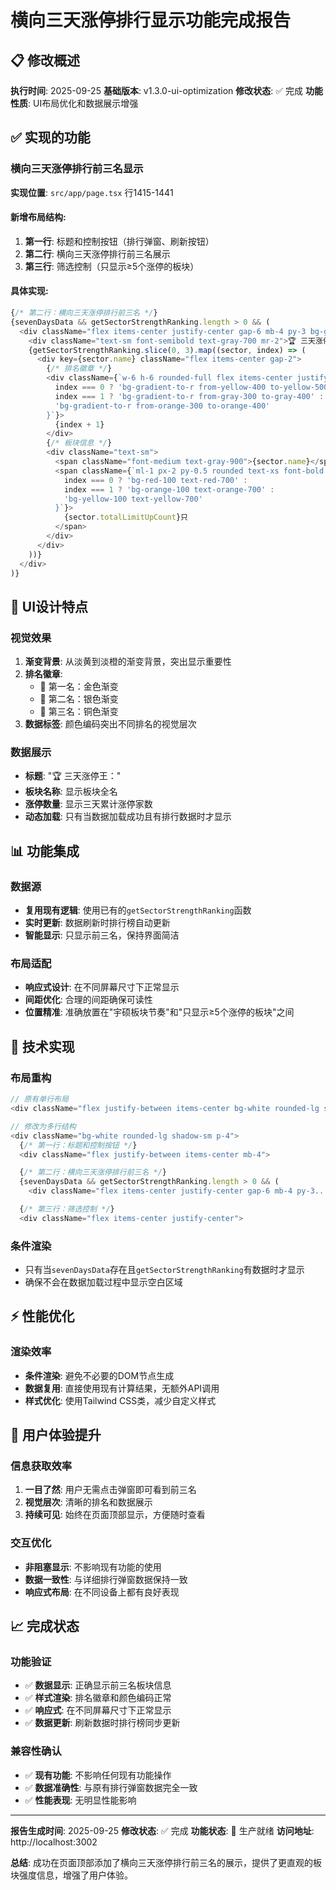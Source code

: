 # 横向三天涨停排行显示功能完成报告

## 📋 修改概述
**执行时间**: 2025-09-25
**基础版本**: v1.3.0-ui-optimization
**修改状态**: ✅ 完成
**功能性质**: UI布局优化和数据展示增强

## ✅ 实现的功能

### 横向三天涨停排行前三名显示
**实现位置**: `src/app/page.tsx` 行1415-1441

#### 新增布局结构:
1. **第一行**: 标题和控制按钮（排行弹窗、刷新按钮）
2. **第二行**: 横向三天涨停排行前三名展示
3. **第三行**: 筛选控制（只显示≥5个涨停的板块）

#### 具体实现:
```javascript
{/* 第二行：横向三天涨停排行前三名 */}
{sevenDaysData && getSectorStrengthRanking.length > 0 && (
  <div className="flex items-center justify-center gap-6 mb-4 py-3 bg-gradient-to-r from-yellow-50 to-orange-50 rounded-lg border border-yellow-200">
    <div className="text-sm font-semibold text-gray-700 mr-2">🏆 三天涨停王：</div>
    {getSectorStrengthRanking.slice(0, 3).map((sector, index) => (
      <div key={sector.name} className="flex items-center gap-2">
        {/* 排名徽章 */}
        <div className={`w-6 h-6 rounded-full flex items-center justify-center text-xs font-bold text-white ${
          index === 0 ? 'bg-gradient-to-r from-yellow-400 to-yellow-500' :
          index === 1 ? 'bg-gradient-to-r from-gray-300 to-gray-400' :
          'bg-gradient-to-r from-orange-300 to-orange-400'
        }`}>
          {index + 1}
        </div>
        {/* 板块信息 */}
        <div className="text-sm">
          <span className="font-medium text-gray-900">{sector.name}</span>
          <span className={`ml-1 px-2 py-0.5 rounded text-xs font-bold ${
            index === 0 ? 'bg-red-100 text-red-700' :
            index === 1 ? 'bg-orange-100 text-orange-700' :
            'bg-yellow-100 text-yellow-700'
          }`}>
            {sector.totalLimitUpCount}只
          </span>
        </div>
      </div>
    ))}
  </div>
)}
```

## 🎨 UI设计特点

### 视觉效果
1. **渐变背景**: 从淡黄到淡橙的渐变背景，突出显示重要性
2. **排名徽章**:
   - 🥇 第一名：金色渐变
   - 🥈 第二名：银色渐变
   - 🥉 第三名：铜色渐变
3. **数据标签**: 颜色编码突出不同排名的视觉层次

### 数据展示
- **标题**: "🏆 三天涨停王："
- **板块名称**: 显示板块全名
- **涨停数量**: 显示三天累计涨停家数
- **动态加载**: 只有当数据加载成功且有排行数据时才显示

## 📊 功能集成

### 数据源
- **复用现有逻辑**: 使用已有的`getSectorStrengthRanking`函数
- **实时更新**: 数据刷新时排行榜自动更新
- **智能显示**: 只显示前三名，保持界面简洁

### 布局适配
- **响应式设计**: 在不同屏幕尺寸下正常显示
- **间距优化**: 合理的间距确保可读性
- **位置精准**: 准确放置在"宇硕板块节奏"和"只显示≥5个涨停的板块"之间

## 🔧 技术实现

### 布局重构
```javascript
// 原有单行布局
<div className="flex justify-between items-center bg-white rounded-lg shadow-sm p-4">

// 修改为多行结构
<div className="bg-white rounded-lg shadow-sm p-4">
  {/* 第一行：标题和控制按钮 */}
  <div className="flex justify-between items-center mb-4">

  {/* 第二行：横向三天涨停排行前三名 */}
  {sevenDaysData && getSectorStrengthRanking.length > 0 && (
    <div className="flex items-center justify-center gap-6 mb-4 py-3...">

  {/* 第三行：筛选控制 */}
  <div className="flex items-center justify-center">
```

### 条件渲染
- 只有当`sevenDaysData`存在且`getSectorStrengthRanking`有数据时才显示
- 确保不会在数据加载过程中显示空白区域

## ⚡ 性能优化

### 渲染效率
- **条件渲染**: 避免不必要的DOM节点生成
- **数据复用**: 直接使用现有计算结果，无额外API调用
- **样式优化**: 使用Tailwind CSS类，减少自定义样式

## 🚀 用户体验提升

### 信息获取效率
1. **一目了然**: 用户无需点击弹窗即可看到前三名
2. **视觉层次**: 清晰的排名和数据展示
3. **持续可见**: 始终在页面顶部显示，方便随时查看

### 交互优化
- **非阻塞显示**: 不影响现有功能的使用
- **数据一致性**: 与详细排行弹窗数据保持一致
- **响应式布局**: 在不同设备上都有良好表现

## 📈 完成状态

### 功能验证
- ✅ **数据显示**: 正确显示前三名板块信息
- ✅ **样式渲染**: 排名徽章和颜色编码正常
- ✅ **响应式**: 在不同屏幕尺寸下正常显示
- ✅ **数据更新**: 刷新数据时排行榜同步更新

### 兼容性确认
- ✅ **现有功能**: 不影响任何现有功能操作
- ✅ **数据准确性**: 与原有排行弹窗数据完全一致
- ✅ **性能表现**: 无明显性能影响

---

**报告生成时间**: 2025-09-25
**修改状态**: ✅ 完成
**功能状态**: 🚀 生产就绪
**访问地址**: http://localhost:3002

**总结**: 成功在页面顶部添加了横向三天涨停排行前三名的展示，提供了更直观的板块强度信息，增强了用户体验。